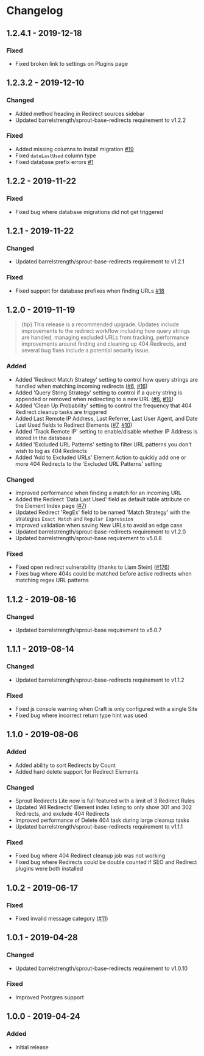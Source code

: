 # Changelog

## 1.2.4.1 - 2019-12-18

### Fixed
- Fixed broken link to settings on Plugins page

## 1.2.3.2 - 2019-12-10

### Changed
- Added method heading in Redirect sources sidebar 
- Updated barrelstrength/sprout-base-redirects requirement to v1.2.2

### Fixed
- Added missing columns to Install migration [#19]
- Fixed `dateLastUsed` column type
- Fixed database prefix errors [#1][1pull-sprout-base-redirects]

[#19]: https://github.com/barrelstrength/craft-sprout-redirects/issues/19
[1pull-sprout-base-redirects]: https://github.com/barrelstrength/craft-sprout-base-redirects/pull/1

## 1.2.2 - 2019-11-22

### Fixed
- Fixed bug where database migrations did not get triggered

## 1.2.1 - 2019-11-22

### Changed
- Updated barrelstrength/sprout-base-redirects requirement to v1.2.1

### Fixed
- Fixed support for database prefixes when finding URLs [#18][18-sprout-base-redirects]

[18-sprout-base-redirects]: https://github.com/barrelstrength/craft-sprout-redirects/issues/18

## 1.2.0 - 2019-11-19

> {tip} This release is a recommended upgrade. Updates include improvements to the redirect workflow including how query strings are handled, managing excluded URLs from tracking, performance improvements around finding and cleaning up 404 Redirects, and several bug fixes include a potential security issue.

### Added
- Added 'Redirect Match Strategy' setting to control how query strings are handled when matching incoming redirects ([#6], [#16])
- Added 'Query String Strategy' setting to control if a query string is appended or removed when redirecting to a new URL ([#6], [#16])
- Added 'Clean Up Probability' setting to control the frequency that 404 Redirect cleanup tasks are triggered
- Added Last Remote IP Address, Last Referrer, Last User Agent, and Date Last Used fields to Redirect Elements ([#7], [#10])
- Added 'Track Remote IP' setting to enable/disable whether IP Address is stored in the database
- Added 'Excluded URL Patterns' setting to filter URL patterns you don't wish to log as 404 Redirects
- Added 'Add to Excluded URLs' Element Action to quickly add one or more 404 Redirects to the 'Excluded URL Patterns' setting

### Changed
- Improved performance when finding a match for an incoming URL
- Added the Redirect 'Data Last Used' field as default table attribute on the Element Index page ([#7])
- Updated Redirect 'RegEx' field to be named 'Match Strategy' with the strategies `Exact Match` and `Regular Expression`
- Improved validation when saving New URLs to avoid an edge case
- Updated barrelstrength/sprout-base-redirects requirement to v1.2.0
- Updated barrelstrength/sprout-base requirement to v5.0.8

### Fixed
- Fixed open redirect vulnerability (thanks to Liam Stein) ([#176][176-sprout-seo])
- Fixes bug where 404s could be matched before active redirects when matching regex URL patterns

[#6]: https://github.com/barrelstrength/craft-sprout-redirects/issues/6
[#7]: https://github.com/barrelstrength/craft-sprout-redirects/issues/7
[#10]: https://github.com/barrelstrength/craft-sprout-redirects/issues/10
[#16]: https://github.com/barrelstrength/craft-sprout-redirects/issues/16
[176-sprout-seo]: https://github.com/barrelstrength/craft-sprout-seo/issues/176

## 1.1.2 - 2019-08-16

### Changed
- Updated barrelstrength/sprout-base requirement to v5.0.7

## 1.1.1 - 2019-08-14

### Changed
- Updated barrelstrength/sprout-base-redirects requirement to v1.1.2

### Fixed
- Fixed js console warning when Craft is only configured with a single Site
- Fixed bug where incorrect return type hint was used

## 1.1.0 - 2019-08-06

### Added
- Added ability to sort Redirects by Count
- Added hard delete support for Redirect Elements

### Changed
- Sprout Redirects Lite now is full featured with a limit of 3 Redirect Rules
- Updated 'All Redirects' Element index listing to only show 301 and 302 Redirects, and exclude 404 Redirects
- Improved performance of Delete 404 task during large cleanup tasks 
- Updated barrelstrength/sprout-base-redirects requirement to v1.1.1

### Fixed 
- Fixed bug where 404 Redirect cleanup job was not working
- Fixed bug where Redirects could be double counted if SEO and Redirect plugins were both installed

## 1.0.2 - 2019-06-17

### Fixed
- Fixed invalid message category ([#11])

[#11]: https://github.com/barrelstrength/craft-sprout-redirects/issues/11

## 1.0.1 - 2019-04-28

### Changed
- Updated barrelstrength/sprout-base-redirects requirement to v1.0.10

### Fixed
- Improved Postgres support

## 1.0.0 - 2019-04-24

### Added 
- Initial release
